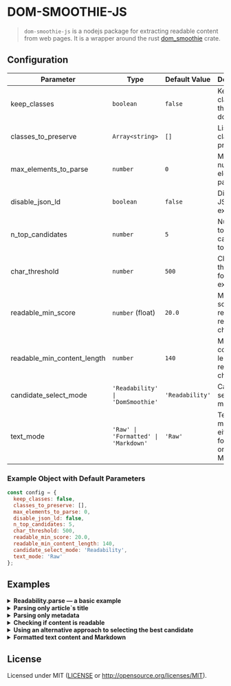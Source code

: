 # DOM-SMOOTHIE-JS
> `dom-smoothie-js` is a nodejs package for extracting readable content from web pages. 
> It is a wrapper around the rust [dom_smoothie](https://github.com/niklak/dom_smoothie) crate.


## Configuration
| Parameter                  | Type                       | Default Value                      | Description |
|-----------------------------|---------------------------|------------------------------------|-------------|
| keep_classes               | `boolean`                 | `false`                            | Keep all classes in the document |
| classes_to_preserve        | `Array<string>`           | `[]`                               | List of classes to preserve |
| max_elements_to_parse      | `number`                  | `0`                                | Maximum number of elements to parse |
| disable_json_ld            | `boolean`                 | `false`                            | Disable JSON-LD extraction |
| n_top_candidates           | `number`                  | `5`                                | Number of top candidates to consider |
| char_threshold             | `number`                  | `500`                              | Character threshold for content extraction |
| readable_min_score         | `number` (float)          | `20.0`                             | Minimum score required for readability check |
| readable_min_content_length| `number`                  | `140`                              | Minimum content length for readability check |
| candidate_select_mode      | `'Readability' \| 'DomSmoothie'` | `'Readability'`                 | Candidate selection mode |
| text_mode                  | `'Raw' \| 'Formatted' \| 'Markdown'`    | `'Raw'`                            | Text output mode, either raw, formatted or Markdown |

### Example Object with Default Parameters

```javascript
const config = {
  keep_classes: false,
  classes_to_preserve: [],
  max_elements_to_parse: 0,
  disable_json_ld: false,
  n_top_candidates: 5,
  char_threshold: 500,
  readable_min_score: 20.0,
  readable_min_content_length: 140,
  candidate_select_mode: 'Readability',
  text_mode: 'Raw'
};
```

## Examples


<details>
    <summary><b>Readability.parse — a basic example</b></summary>


```javascript
import { Readability } from "dom-smoothie-js";
import { readFileSync } from "node:fs";

function main() {
  const content = readFileSync("test_data/rustwiki_2024.html", "utf8");
  const document_url = "https://en.wikipedia.org/wiki/Rust_(programming_language)";
  const cfg = {
    classes_to_preserve: ["caption"],
  }

  // document_url and cfg
  const article = new Readability(content, document_url, cfg).parse();
  console.log("Title:", article.title);
  console.log("Byline:", article.byline);
  console.log("Length:", article.length);
  console.log("Excerpt:", article.excerpt);
  console.log("Site Name:", article.site_name);
  console.log("Dir:", article.dir);
  console.log("Published Time:", article.published_time);
  console.log("Modified Time:", article.modified_time);
  console.log("Image:", article.image);
  // This uri can be taken only from ld+json
  console.log("URL:", article.url);

  // Skipping article.content since it is too large.
  //console.log("HTML Content:", article.content);

  // Skipping article.text_content since it is too large.
  //console.log("Text Content:", article.text_content);
}

main();
```
</details>


<details>
    <summary><b>Parsing only article`s title</b></summary>


```javascript
import { Readability } from "dom-smoothie-js";
import { readFileSync } from "node:fs";

function main() {
  const content = readFileSync("test_data/rustwiki_2024.html", "utf8");


  // You can parse only the metadata without parsing the article content.
  const readability = new Readability(content, null, null);

  // Parse only the title without extracting the full content.
  const title = readability.get_article_title();
  console.log("Title:", title);

  // However, this title may differ from `metadata.title`,
  // as `metadata.title` first attempts to extract the title from the metadata
  // and falls back to `Readability::get_article_title` if unavailable.

}

main();
```
</details>


<details>
    <summary><b>Parsing only metadata</b></summary>


```javascript
import { Readability } from "dom-smoothie-js";
import { readFileSync } from "node:fs";

function main() {
  const content = readFileSync("test_data/rustwiki_2024.html", "utf8");

  const cfg = {
    disable_json_ld: false,
  };

  // You can parse only metadata without parsing the article content
  const readability = new Readability(content, null, cfg);

  // <script type="application/ld+json"> may contain some useful information,
  // but usually it is not enough.
  const ld_meta = readability.parse_json_ld();

  console.log("LD META:", ld_meta);

  // Under the hood, `Readability::parse` passes the metadata obtained from `Readability::parse_json_ld`
  // as the basis to `Readability::get_article_metadata`. But this is not necessary.
  const meta = readability.get_article_metadata(ld_meta);

  console.log("META:", meta);

  // Some fields of Metadata may be missing because they can be assigned
  // during the Readability::parse process.
  // This applies to `excerpt`, `byline`, and `dir`.
}

main();
```
</details>


<details>
    <summary><b>Checking if content is readable</b></summary>


```javascript
import { Readability } from "dom-smoothie-js";
import { readFileSync } from "node:fs";

function main() {
  const content = readFileSync("test_data/rustwiki_2024.html", "utf8");

  // you can specify optional parameters for `Readability.is_probably_readable`.
  const cfg = {
    readable_min_score: 20.0,
    readable_min_content_length: 140,
  };

  const readability = new Readability(content, null, cfg);

  // There is a way to perform a quick check to determine
  // if the document is readable before cleaning and parsing it.
  // After calling `Readability::parse`, it may show different results,
  // but calling it after parsing would be nonsensical.
  if (readability.is_probably_readable()) {
    let article = readability.parse();
    console.log("Title:", article.title);
    console.log("Byline:", article.byline);
    console.log("Site Name:", article.site_name);
    console.log("URL:", article.url);
    // and so on...
  }
}

main();
```
</details>


<details>
    <summary><b>Using an alternative approach to selecting the best candidate</b></summary>


```javascript
import { Readability } from "dom-smoothie-js";
import { readFileSync } from "node:fs";

function main() {
  const content = readFileSync("test_data/rustwiki_2024.html", "utf8");

  const cfg = {
    candidate_select_mode: "DomSmoothie",
  };

  const readability = new Readability(content, null, cfg);

  const article = readability.parse();
  console.log("Text Content:", article.text_content);
}

main();
```
</details>



<details>
    <summary><b>Formatted text content and Markdown</b></summary>

By default, the text content is output as-is, without formatting, 
preserving whitespace from the original HTML document. 
Depending on the document's initial markup, this can be quite verbose and inconvenient.

To retrieve formatted text content, set text_mode: `TextMode::Formatted` in the config.
This formatting does not preserve table structures, meaning table data may be output as plain text without column alignment.
While this formatting is not as structured as Markdown, it provides a cleaner output compared to raw text.

`TextMode::Markdown` enables Markdown formatting.

```javascript
import { Readability } from "dom-smoothie-js";
import { readFileSync } from "node:fs";

function main() {
  const content = readFileSync("test_data/rustwiki_2024.html", "utf8");

  const cfg = {
    text_mode: "Formatted",
    //text_mode: "Markdown",
  };

  const readability = new Readability(content, null, cfg);

  const article = readability.parse();
  console.log("Text Content:", article.text_content);
}

main();
```
</details>

## License

Licensed under MIT ([LICENSE](LICENSE) or http://opensource.org/licenses/MIT).